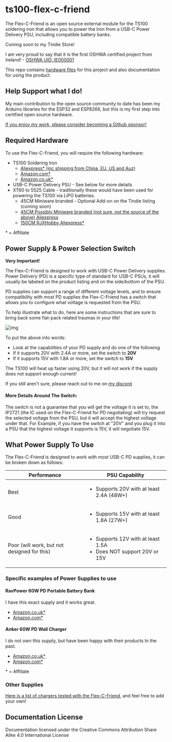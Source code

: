# ts100-flex-c-friend
The Flex-C-Friend is an open source external module for the TS100 soldering iron that allows you to power the Iron from a USB-C Power Delivery PSU, including compatible battery banks.

Coming soon to my Tindie Store!

I am very proud to say that it is the first OSHWA certified project from Ireland! - [OSHWA UID: IE000001](https://certification.oshwa.org/ie000001.html)

This repo contains [hardware files](hardware/README.md) for this project and also documentation for using the product.

## Help Support what I do!

My main contribution to the open source community to date has been my Arduino libraries for the ESP32 and ESP8266, but this is my first step into certified open source hardware. 

[If you enjoy my work, please consider becoming a Github sponsor!](https://github.com/sponsors/witnessmenow/)

## Required Hardware

To use the Flex-C-Friend, you will require the following hardware:

- TS100 Soldering Iron
    - [Aliexpress* (inc shipping from China, EU, US and Auz)](https://s.click.aliexpress.com/e/_dS5AyX4)
    - [Amazon.com*](https://amzn.to/2Ymc7fL)
    - [Amazon.co.uk*](https://amzn.to/31gFd1S)
- USB-C Power Delivery PSU - See below for more details
- XT60 to 5525 Cable - traditionally these would have been used for powering the TS100 via LiPO batteries. 
   - 45CM Miniware branded - Optional Add-on on the Tindie listing (coming soon)
   - [45CM Possibly Miniware branded (not sure, not the source of the above) Aliexpress](https://www.aliexpress.com/item/4000798024535.html)
   - [150CM RJXHobby Aliexpress*](https://s.click.aliexpress.com/e/_d6P4TaK)

\* = Affiliate

## Power Supply & Power Selection Switch

**Very Important!**

The Flex-C-Friend is designed to work with USB-C Power Delivery supplies. Power Delivery (PD) is a specific type of standard for USB-C PSUs, it will usually be labeled on the product listing and on the side/bottom of the PSU.

PD supplies can support a range of different voltage levels, and to ensure compatibility with most PD supplies the Flex-C-Friend has a switch that allows you to configure what voltage is requested from the PSU.

To help illustrate what to do, here are some instructions that are sure to bring back some flat-pack related traumas in your life!

![img](https://i.imgur.com/AFrQpDM.png?1)

To put the above into words: 
- Look at the capabilities of your PD supply and do one of the following
- If it supports 20V with 2.4A or more, set the switch to **20V** 
- If it supports 15V with 1.8A or more, set the switch to **15V**

The TS100 will heat up faster using 20V, but it will not work if the supply does not support enough current!

If you still aren't sure, please reach out to me on [my discord](http://blough.ie/discord)

#### More Details Around The Switch:

The switch is not a guarantee that you will get the voltage it is set to, the IP2721 (the IC used on the Flex-C-Friend for PD negotiating) will try request the selected voltage from the PSU, but it will accept the highest voltage under that. For Example, if you have the switch at "20V" and you plug it into a PSU that the highest voltage it supports is 15V, it will negotiate 15V.

## What Power Supply To Use

The Flex-C-Friend is designed to work with most USB-C PD supplies, it can be broken down as follows:

| Performance  | PSU Capability |
| ------------- | ------------- |
| Best | <ul><li>Supports 20V with at least 2.4A (48W+)</li></ul> |
| Good  | <ul><li>Supports 15V with at least 1.8A (27W+)</li></ul>  |
| Poor (will work, but not designed for this)   | <ul><li>Supports 12V with at least 1.5A</li><li>Does NOT support 20V or 15V</li></ul>  |

### Specific examples of Power Supplies to use

#### RavPower 60W PD Portable Battery Bank

I have this exact supply and it works great.

- [Amazon.co.uk*](https://amzn.to/2XsIUzt)
- [Amazon.com*](https://amzn.to/31m7jb7)

#### Anker 60W PD Wall Charger

I do not own this supply, but have been happy with their products In the past.

- [Amazon.co.uk*](https://amzn.to/2DIDNnu)
- [Amazon.com*](https://amzn.to/2XylwAs)


\* = Affiliate

### Other Supplies

[Here is a list of chargers tested with the Flex-C-Friend](https://github.com/witnessmenow/ts100-flex-c-friend/blob/master/supplies.md), and feel free to add your own!


## Documentation License

Documentation licensed under the Creative Commons Attribution Share Alike 4.0 International License